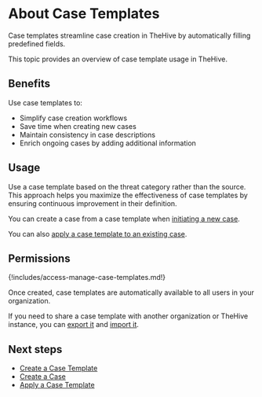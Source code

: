 # About Case Templates

Case templates streamline case creation in TheHive by automatically filling predefined fields.

This topic provides an overview of case template usage in TheHive.

## Benefits

Use case templates to:

* Simplify case creation workflows
* Save time when creating new cases
* Maintain consistency in case descriptions
* Enrich ongoing cases by adding additional information

## Usage

Use a case template based on the threat category rather than the source. This approach helps you maximize the effectiveness of case templates by ensuring continuous improvement in their definition.

You can create a case from a case template when [initiating a new case](../../../../analyst-corner/cases/create-a-new-case.md).

You can also [apply a case template to an existing case](../../../../analyst-corner/cases/apply-a-case-template.md).

## Permissions

{!includes/access-manage-case-templates.md!}

Once created, case templates are automatically available to all users in your organization.

If you need to share a case template with another organization or TheHive instance, you can [export it](export-a-case-template.md) and [import it](import-a-case-template.md).

## Next steps

* [Create a Case Template](create-a-case-template.md)
* [Create a Case](../../../../analyst-corner/cases/create-a-new-case.md)
* [Apply a Case Template](../../../../analyst-corner/cases/apply-a-case-template.md)